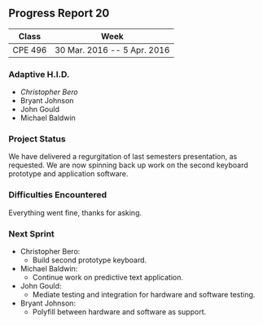## Progress Report 20

Class | Week
----- | ----
CPE 496 | 30 Mar. 2016 -- 5 Apr. 2016

### Adaptive H.I.D.

<!--- This is a comment
Make sure to use *asterisks* to create italics on the member of whoever created the report
-->

* *Christopher Bero*
* Bryant Johnson
* John Gould
* Michael Baldwin

### Project Status
<!---
Project Status is a review of what was accomplished last week and a description of where we stand going into this sprint. A comparison between goals and actual accomplishments is a good idea.
-->

We have delivered a regurgitation of last semesters presentation, as requested. We are now spinning back up work on the second keyboard prototype and application software.

### Difficulties Encountered

<!---
Difficulties Encountered is required. Other teams report losing points if this is missing.
Put here any trouble we had while accomplishing work during the previous sprint/week.
-->

Everything went fine, thanks for asking.

### Next Sprint

<!---
Next Sprint should be a list of tasks that each member is going to work towards for the upcomming week.
Make sure to email members on Thursday or Friday so that they can respond with their most recent progress.
-->

* Christopher Bero:
    * Build second prototype keyboard.
* Michael Baldwin:
    * Continue work on predictive text application.
* John Gould:
    * Mediate testing and integration for hardware and software testing.
* Bryant Johnson:
    * Polyfill between hardware and software as support.



